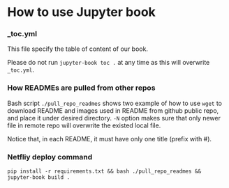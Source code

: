 # How to use Jupyter book

### _toc.yml
This file specify the table of content of our book. 

Please do not run `jupyter-book toc .` at any time as this will overwrite `_toc.yml`.

### How READMEs are pulled from other repos
Bash script `./pull_repo_readmes` shows two example of how to use `wget` to download README and images used in README from github 
public repo, and place it under desired directory. `-N` option makes sure that only newer file in remote repo
will overwrite the existed local file. 

Notice that, in each README, it must have only one title (prefix with #).


### Netfliy deploy command
```
pip install -r requirements.txt && bash ./pull_repo_readmes && jupyter-book build .
```